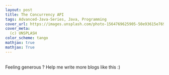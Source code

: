 ```yaml
---
layout: post
title: The Concurrency API
tags: Advanced-Java-Series, Java, Programming
cover_url: https://images.unsplash.com/photo-1564769625905-50e93615e769?ixlib=rb-1.2.1&ixid=eyJhcHBfaWQiOjEyMDd9&auto=format&fit=crop&w=668&q=80
cover_meta: 
  (c) UNSPLASH
color_scheme: tango
mathjax: true
mathjax: True
---
```

<style TYPE="text/css">
code.has-jax {font: inherit; font-size: 100%; background: inherit; border: inherit;}
</style>
<script type="text/x-mathjax-config">
MathJax.Hub.Config({
    tex2jax: {
        inlineMath: [['$','$']],
        skipTags: ['script', 'noscript', 'style', 'textarea', 'pre'] // removed 'code' entry
    }
});
MathJax.Hub.Queue(function() {
    var all = MathJax.Hub.getAllJax(), i;
    for(i = 0; i < all.length; i += 1) {
        all[i].SourceElement().parentNode.className += ' has-jax';
    }
});
</script>
<script type="text/javascript" src="https://cdnjs.cloudflare.com/ajax/libs/mathjax/2.7.4/MathJax.js?config=TeX-AMS_HTML-full"></script>



<br/>
Feeling generous ? Help me write more blogs like this :)  

<center>
<script type="text/javascript" src="https://cdnjs.buymeacoffee.com/1.0.0/button.prod.min.js" data-name="bmc-button" data-slug="abhinandandubey" data-color="#FFDD00" data-emoji=""  data-font="Cookie" data-text="Buy me a coffee" data-outline-color="#000" data-font-color="#000" data-coffee-color="#fff" ></script>
</center>
<br/>
<br/>

